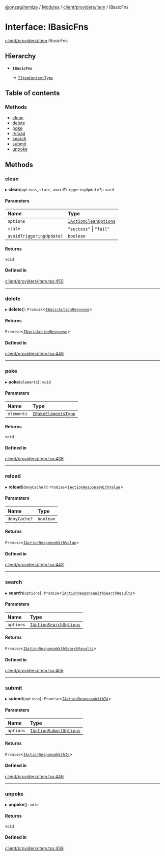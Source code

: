 [@onzag/itemize](../README.md) / [Modules](../modules.md) / [client/providers/item](../modules/client_providers_item.md) / IBasicFns

# Interface: IBasicFns

[client/providers/item](../modules/client_providers_item.md).IBasicFns

## Hierarchy

- **`IBasicFns`**

  ↳ [`IItemContextType`](client_providers_item.IItemContextType.md)

## Table of contents

### Methods

- [clean](client_providers_item.IBasicFns.md#clean)
- [delete](client_providers_item.IBasicFns.md#delete)
- [poke](client_providers_item.IBasicFns.md#poke)
- [reload](client_providers_item.IBasicFns.md#reload)
- [search](client_providers_item.IBasicFns.md#search)
- [submit](client_providers_item.IBasicFns.md#submit)
- [unpoke](client_providers_item.IBasicFns.md#unpoke)

## Methods

### clean

▸ **clean**(`options`, `state`, `avoidTriggeringUpdate?`): `void`

#### Parameters

| Name | Type |
| :------ | :------ |
| `options` | [`IActionCleanOptions`](client_providers_item.IActionCleanOptions.md) |
| `state` | ``"success"`` \| ``"fail"`` |
| `avoidTriggeringUpdate?` | `boolean` |

#### Returns

`void`

#### Defined in

[client/providers/item.tsx:450](https://github.com/onzag/itemize/blob/f2f29986/client/providers/item.tsx#L450)

___

### delete

▸ **delete**(): `Promise`<[`IBasicActionResponse`](client_providers_item.IBasicActionResponse.md)\>

#### Returns

`Promise`<[`IBasicActionResponse`](client_providers_item.IBasicActionResponse.md)\>

#### Defined in

[client/providers/item.tsx:448](https://github.com/onzag/itemize/blob/f2f29986/client/providers/item.tsx#L448)

___

### poke

▸ **poke**(`elements`): `void`

#### Parameters

| Name | Type |
| :------ | :------ |
| `elements` | [`IPokeElementsType`](client_providers_item.IPokeElementsType.md) |

#### Returns

`void`

#### Defined in

[client/providers/item.tsx:438](https://github.com/onzag/itemize/blob/f2f29986/client/providers/item.tsx#L438)

___

### reload

▸ **reload**(`denyCache?`): `Promise`<[`IActionResponseWithValue`](client_providers_item.IActionResponseWithValue.md)\>

#### Parameters

| Name | Type |
| :------ | :------ |
| `denyCache?` | `boolean` |

#### Returns

`Promise`<[`IActionResponseWithValue`](client_providers_item.IActionResponseWithValue.md)\>

#### Defined in

[client/providers/item.tsx:443](https://github.com/onzag/itemize/blob/f2f29986/client/providers/item.tsx#L443)

___

### search

▸ **search**(`options`): `Promise`<[`IActionResponseWithSearchResults`](client_providers_item.IActionResponseWithSearchResults.md)\>

#### Parameters

| Name | Type |
| :------ | :------ |
| `options` | [`IActionSearchOptions`](client_providers_item.IActionSearchOptions.md) |

#### Returns

`Promise`<[`IActionResponseWithSearchResults`](client_providers_item.IActionResponseWithSearchResults.md)\>

#### Defined in

[client/providers/item.tsx:455](https://github.com/onzag/itemize/blob/f2f29986/client/providers/item.tsx#L455)

___

### submit

▸ **submit**(`options`): `Promise`<[`IActionResponseWithId`](client_providers_item.IActionResponseWithId.md)\>

#### Parameters

| Name | Type |
| :------ | :------ |
| `options` | [`IActionSubmitOptions`](client_providers_item.IActionSubmitOptions.md) |

#### Returns

`Promise`<[`IActionResponseWithId`](client_providers_item.IActionResponseWithId.md)\>

#### Defined in

[client/providers/item.tsx:446](https://github.com/onzag/itemize/blob/f2f29986/client/providers/item.tsx#L446)

___

### unpoke

▸ **unpoke**(): `void`

#### Returns

`void`

#### Defined in

[client/providers/item.tsx:439](https://github.com/onzag/itemize/blob/f2f29986/client/providers/item.tsx#L439)
